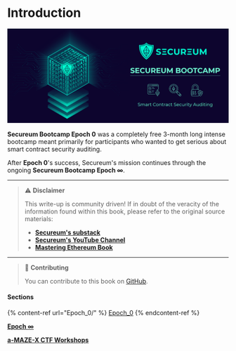 # Introduction

![Secureum Bootcamp](img/secureum-banner.png)

**Secureum Bootcamp Epoch 0** was a completely free 3-month long intense bootcamp meant primarily for participants who wanted to get serious about smart contract security auditing.

After **Epoch 0**'s success, Secureum's mission continues through the ongoing **Secureum Bootcamp Epoch ∞**.

***

> ⚠️ **Disclaimer**
>
> This write-up is community driven! If in doubt of the veracity of the information found within this book, please refer to the original source materials:
>
> * [**Secureum's substack**](https://secureum.substack.com/)
> * [**Secureum's YouTube Channel**](https://www.youtube.com/@SecureumVideos)
> * [**Mastering Ethereum Book**](https://github.com/ethereumbook/ethereumbook)

***

> 📖 **Contributing**
>
> You can contribute to this book on [GitHub](https://github.com/luksgrin/secureum\_book).

#### Sections

{% content-ref url="Epoch_0/" %}
[Epoch\_0](Epoch\_0/)
{% endcontent-ref %}

[**Epoch ∞**](./)

[**a-MAZE-X CTF Workshops**](./)

